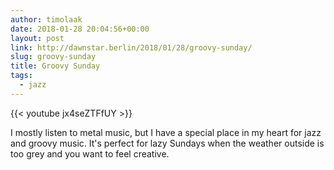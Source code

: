 ```yaml
---
author: timolaak
date: 2018-01-28 20:04:56+00:00
layout: post
link: http://dawnstar.berlin/2018/01/28/groovy-sunday/
slug: groovy-sunday
title: Groovy Sunday
tags:
  - jazz
---
```


{{< youtube jx4seZTFfUY >}}

I mostly listen to metal music, but I have a special place in my heart for jazz and groovy music. It's perfect for lazy Sundays when the weather outside is too grey and you want to feel creative.
